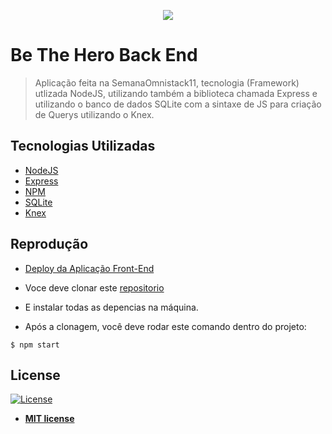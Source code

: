 <p align="center">
  <img src="https://github.com/fl4m3x/be-the-hero/blob/master/img/logo3x.png?raw=true">
</p>



# Be The Hero Back End

> Aplicação feita na SemanaOmnistack11, tecnologia (Framework) utlizada NodeJS, utilizando também a biblioteca chamada Express e utilizando o banco de dados SQLite com a sintaxe de JS para criação de Querys utilizando o Knex.


## Tecnologias Utilizadas
- <a href="https://nodejs.org/en/">NodeJS</a>
- <a href="https://expressjs.com/pt-br/">Express</a>
- <a href="https://www.npmjs.com/">NPM</a>
- <a href="https://www.sqlite.org/index.html">SQLite</a>
- <a href="http://knexjs.org/">Knex</a>



## Reprodução

- <a href="https://sharp-minsky-6234fd.netlify.com/">Deploy da Aplicação Front-End</a>

- Voce deve clonar este <a href="https://github.com/NicolasMenezzes/Be-The-Hero-NodeJS">repositorio</a>

- E instalar todas as depencias na máquina.

- Após a clonagem, você deve rodar este comando dentro do projeto:
>

```shell
$ npm start
```
## License

[![License](http://img.shields.io/:license-mit-blue.svg?style=flat-square)](http://badges.mit-license.org)

- **[MIT license](http://opensource.org/licenses/mit-license.php)**
